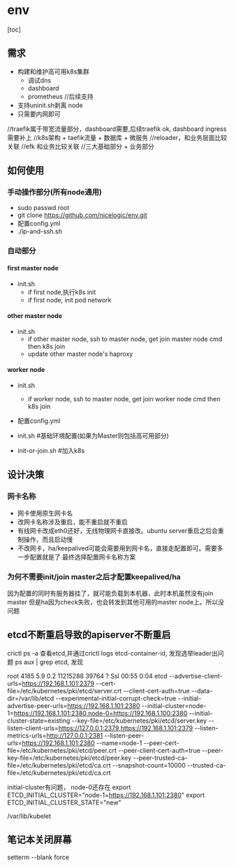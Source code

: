 # env

[toc]

## 需求
  * 构建和维护高可用k8s集群
	* 调试dns
	* dashboard
	* prometheus //后续支持
  * 支持uninit.sh剥离 node
  * 只需要内网即可

//traefik属于带宽流量部分，dashboard需要,后续traefik ok, dashboard ingress需要补上
//k8s架构 + taefik流量 + 数据库 + 微服务
//reloader，和业务层面比较关联
//efk 和业务比较关联
//三大基础部分 + 业务部分
## 如何使用

### 手动操作部分(所有node通用)

* sudo passwd root
* git clone https://github.com/nicelogic/env.git
* 配置config.yml
* ./ip-and-ssh.sh

### 自动部分

#### first master node

* init.sh 
	* if first node,执行k8s init
	* if first node, init pod network

#### other master node

* init.sh
	* if other master node, ssh to master node, get join master node cmd then k8s join
	* update other master node's haproxy

#### worker node

* init.sh
	* if worker node, ssh to master node, get join worker node cmd then k8s join

* 配置config.yml
* init.sh #基础环境配置(如果为Master则包括高可用部分)
* init-or-join.sh #加入k8s

## 设计决策
### 网卡名称

* 网卡使用原生网卡名
* 改网卡名称涉及重启，能不重启就不重启
* 有线网卡改成eth0还好，无线物理网卡直接改。ubuntu server重启之后会重制操作，而且启动慢
* 不改网卡，ha/keepalived可能会需要用到网卡名，直接走配置即可。需要多一步配置就是了
  最终选择配置网卡名称方案

### 为何不需要init/join master之后才配置keepalived/ha

因为配置的同时有服务器挂了，就可能负载到本机器，此时本机虽然没有join master
但是ha因为check失败，也会转发到其他可用的master node上。所以没问题



## etcd不断重启导致的apiserver不断重启

crictl ps -a 查看etcd,并通过crictl logs etcd-container-id, 发现选举leader出问题
ps aux | grep etcd, 发现

root        4185  5.9  0.2 11215288 39764 ?      Ssl  00:55   0:04 etcd --advertise-client-urls=https://192.168.1.101:2379 --cert-file=/etc/kubernetes/pki/etcd/server.crt --client-cert-auth=true --data-dir=/var/lib/etcd --experimental-initial-corrupt-check=true --initial-advertise-peer-urls=https://192.168.1.101:2380 --initial-cluster=node-1=https://192.168.1.101:2380,node-0=https://192.168.1.100:2380 --initial-cluster-state=existing --key-file=/etc/kubernetes/pki/etcd/server.key --listen-client-urls=https://127.0.0.1:2379,https://192.168.1.101:2379 --listen-metrics-urls=http://127.0.0.1:2381 --listen-peer-urls=https://192.168.1.101:2380 --name=node-1 --peer-cert-file=/etc/kubernetes/pki/etcd/peer.crt --peer-client-cert-auth=true --peer-key-file=/etc/kubernetes/pki/etcd/peer.key --peer-trusted-ca-file=/etc/kubernetes/pki/etcd/ca.crt --snapshot-count=10000 --trusted-ca-file=/etc/kubernetes/pki/etcd/ca.crt


initial-cluster有问题， node-0还存在
export ETCD_INITIAL_CLUSTER="node-1=https://192.168.1.101:2380"
export ETCD_INITIAL_CLUSTER_STATE="new"

/var/lib/kubelet

## 笔记本关闭屏幕

setterm --blank force

